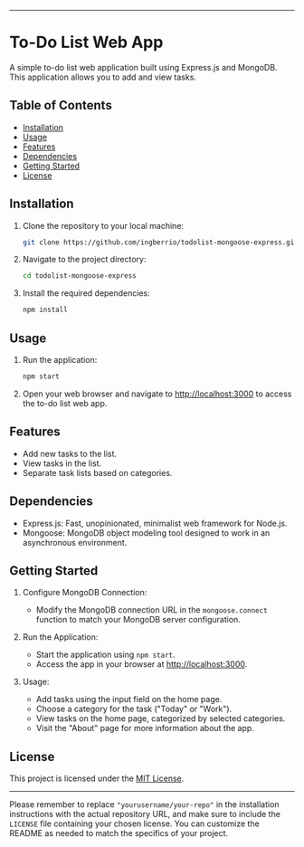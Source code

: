 
---

# To-Do List Web App

A simple to-do list web application built using Express.js and MongoDB. This application allows you to add and view tasks.

## Table of Contents

- [Installation](#installation)
- [Usage](#usage)
- [Features](#features)
- [Dependencies](#dependencies)
- [Getting Started](#getting-started)
- [License](#license)

## Installation

1. Clone the repository to your local machine:

   ```bash
   git clone https://github.com/ingberrio/todolist-mongoose-express.git
   ```

2. Navigate to the project directory:

   ```bash
   cd todolist-mongoose-express
   ```

3. Install the required dependencies:

   ```bash
   npm install
   ```

## Usage

1. Run the application:

   ```bash
   npm start
   ```

2. Open your web browser and navigate to [http://localhost:3000](http://localhost:3000) to access the to-do list web app.

## Features

- Add new tasks to the list.
- View tasks in the list.
- Separate task lists based on categories.

## Dependencies

- Express.js: Fast, unopinionated, minimalist web framework for Node.js.
- Mongoose: MongoDB object modeling tool designed to work in an asynchronous environment.

## Getting Started

1. Configure MongoDB Connection:
   - Modify the MongoDB connection URL in the `mongoose.connect` function to match your MongoDB server configuration.

2. Run the Application:
   - Start the application using `npm start`.
   - Access the app in your browser at [http://localhost:3000](http://localhost:3000).

3. Usage:
   - Add tasks using the input field on the home page.
   - Choose a category for the task ("Today" or "Work").
   - View tasks on the home page, categorized by selected categories.
   - Visit the "About" page for more information about the app.

## License

This project is licensed under the [MIT License](LICENSE).

---

Please remember to replace `"yourusername/your-repo"` in the installation instructions with the actual repository URL, and make sure to include the `LICENSE` file containing your chosen license. You can customize the README as needed to match the specifics of your project.